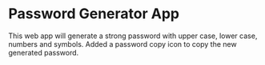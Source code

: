 # Password Generator App
This web app will generate a strong password with upper case, lower case, numbers and symbols. Added a password copy icon to copy the new generated password. 